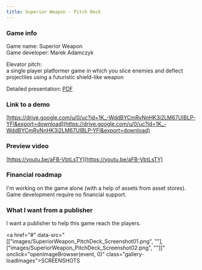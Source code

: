```yaml
---
title: Superior Weapon - Pitch Deck
---
```


### Game info

Game name: Superior Weapon  
Game developer: Marek Adamczyk  
  
Elevator pitch:  
a single player platformer game in which you
slice enemies and deflect projectiles using
a futuristic shield-like weapon  
  
Detailed presentation: [PDF](docs/SuperiorWeapon-HumbleGamesSubmission-PitchTemplate.pdf)  

### Link to a demo

[https://drive.google.com/u/0/uc?id=1K_-WddBYCmRvNnHK3i2LM67UIBLP-YFl&export=download](https://drive.google.com/u/0/uc?id=1K_-WddBYCmRvNnHK3i2LM67UIBLP-YFl&export=download)  

### Preview video

[https://youtu.be/aFB-VbtLsTY](https://youtu.be/aFB-VbtLsTY)  

### Financial roadmap

I'm working on the game alone (with a help of assets from asset stores).   
Game development require no financial support.   

### What I want from a publisher

I want a publisher to help this game reach the players.  
  
<a href="#" data-src="[["images/SuperiorWeapon_PitchDeck_Screenshot01.png", ""], ["images/SuperiorWeapon_PitchDeck_Screenshot02.png", ""]]" onclick="openImageBrowser(event, 0)" class="gallery-loadImages">SCREENSHOTS</a>
